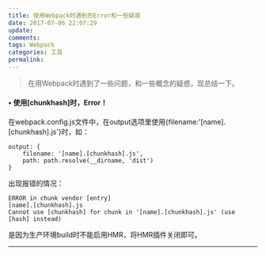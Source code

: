 ```yaml
---
title: 使用Webpack时遇到的Error和一些疑惑
date: 2017-07-06 22:07:29
update:
comments:
tags: Webpack
categories: 工具
permalink:
---
```

>在用Webpack时遇到了一些问题，和一些概念的疑惑，现总结一下。
<!--more-->

#### • 使用[chunkhash]时，Error！
在webpack.config.js文件中，在output选项里使用{filename:'[name].[chunkhash].js'}时，如：

    output: {
        filename: '[name].[chunkhash].js',
        path: path.resolve(__dirname, 'dist')
    }

出现报错的情况：

    ERROR in chunk vendor [entry]
    [name].[chunkhash].js
    Cannot use [chunkhash] for chunk in '[name].[chunkhash].js' (use [hash] instead)

是因为生产环境build时不能启用HMR，将HMR插件关闭即可。

-------------

